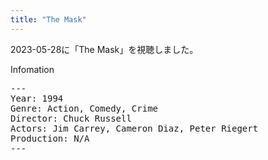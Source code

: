 ```yaml
---
title: "The Mask"
---
```

2023-05-28に「The Mask」を視聴しました。

Infomation
<pre>
---
Year: 1994
Genre: Action, Comedy, Crime
Director: Chuck Russell
Actors: Jim Carrey, Cameron Diaz, Peter Riegert
Production: N/A
---
</pre>